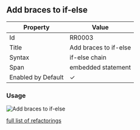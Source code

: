 ## Add braces to if\-else

| Property           | Value                  |
| ------------------ | ---------------------- |
| Id                 | RR0003                 |
| Title              | Add braces to if\-else |
| Syntax             | if\-else chain         |
| Span               | embedded statement     |
| Enabled by Default | &#x2713;               |

### Usage

![Add braces to if\-else](../../images/refactorings/AddBracesToIfElse.png)

[full list of refactorings](Refactorings.md)